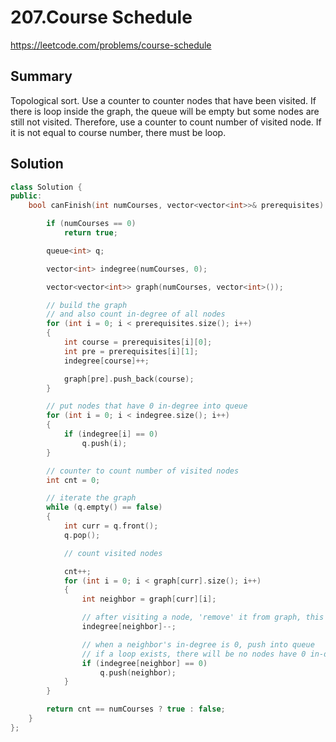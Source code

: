 # 207.Course Schedule

<https://leetcode.com/problems/course-schedule>

## Summary

Topological sort. Use a counter to counter nodes that have been visited. If there is loop inside the graph, the queue will be empty but some nodes are still not visited. Therefore, use a counter to count number of visited node. If it is not equal to course number, there must be loop.

## Solution

```cpp
class Solution {
public:
    bool canFinish(int numCourses, vector<vector<int>>& prerequisites) {

        if (numCourses == 0)
            return true;

        queue<int> q;

        vector<int> indegree(numCourses, 0);

        vector<vector<int>> graph(numCourses, vector<int>());

        // build the graph
        // and also count in-degree of all nodes
        for (int i = 0; i < prerequisites.size(); i++)
        {
            int course = prerequisites[i][0];
            int pre = prerequisites[i][1];
            indegree[course]++;

            graph[pre].push_back(course);
        }

        // put nodes that have 0 in-degree into queue
        for (int i = 0; i < indegree.size(); i++)
        {
            if (indegree[i] == 0)
                q.push(i);
        }

        // counter to count number of visited nodes
        int cnt = 0;

        // iterate the graph
        while (q.empty() == false)
        {
            int curr = q.front();
            q.pop();

            // count visited nodes

            cnt++;
            for (int i = 0; i < graph[curr].size(); i++)
            {
                int neighbor = graph[curr][i];

                // after visiting a node, 'remove' it from graph, this is done by decreasing  its neighbors' in-degree by 1
                indegree[neighbor]--;

                // when a neighbor's in-degree is 0, push into queue
                // if a loop exists, there will be no nodes have 0 in-degree, thus the while loop will break before visiting all nodes in the graph. Hence cnt will not equal to node number
                if (indegree[neighbor] == 0)
                    q.push(neighbor);
            }
        }

        return cnt == numCourses ? true : false;
    }
};
```
